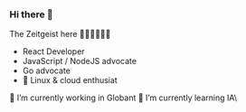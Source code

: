 ### Hi there 👋

The Zeitgeist here 🧑🏻‍💻👨🏻‍💻 

 - React Developer 
 - JavaScript / NodeJS advocate
 - Go advocate
 - 🐧 Linux & cloud enthusiat

🔭 I’m currently working in Globant
🌱 I’m currently learning IA\
